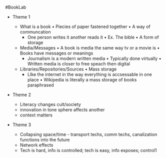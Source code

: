 #BookLab

- Theme 1
	- What is a book
		• Piecies of paper fastened together
		• A way of communcation
		- One person writes it another reads it
			• Ex. The bible
		• A form of storage
	- Media/Messages
		•  A book is media the same way tv or a movie is
		•  Books have messages or meanings
		- Journalism is a modern written media
			• Typically done virtually
		• Written media is closer to free speach then digital
	- Libraries/Repositories/Sources
		• Mass storage
		-  LIke the internet in the way everything is accsessable in one place
			• Wikipedia is literally a mass storage of books paraphrased

- Theme 2
	- Literacy changes cult/society
	- innovation in tone sphere affects another
	- context matters 
		
- Theme 3
	- Collapsing space/time - transport techs, comm techs, canalization functions into the future
	- Network effects
	- Tech is hard, info is controlled; tech is easy, info exposes; control1